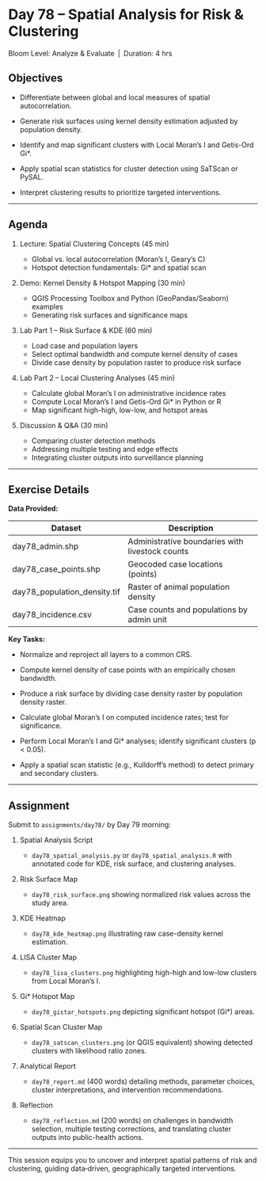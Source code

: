 # **Day 78 – Spatial Analysis for Risk & Clustering**
  
Bloom Level: Analyze & Evaluate | Duration: 4 hrs  

## Objectives  

- Differentiate between global and local measures of spatial autocorrelation.  

- Generate risk surfaces using kernel density estimation adjusted by population density.  

- Identify and map significant clusters with Local Moran’s I and Getis-Ord Gi*.  

- Apply spatial scan statistics for cluster detection using SaTScan or PySAL.  

- Interpret clustering results to prioritize targeted interventions.  

---  

## Agenda  

1. Lecture: Spatial Clustering Concepts (45 min)  
   - Global vs. local autocorrelation (Moran’s I, Geary’s C)  
   - Hotspot detection fundamentals: Gi* and spatial scan  

2. Demo: Kernel Density & Hotspot Mapping (30 min)  
   - QGIS Processing Toolbox and Python (GeoPandas/Seaborn) examples  
   - Generating risk surfaces and significance maps  

3. Lab Part 1 – Risk Surface & KDE (60 min)  
   - Load case and population layers  
   - Select optimal bandwidth and compute kernel density of cases  
   - Divide case density by population raster to produce risk surface  

4. Lab Part 2 – Local Clustering Analyses (45 min)  
   - Calculate global Moran’s I on administrative incidence rates  
   - Compute Local Moran’s I and Getis-Ord Gi* in Python or R  
   - Map significant high-high, low-low, and hotspot areas  

5. Discussion & Q&A (30 min)  
   - Comparing cluster detection methods  
   - Addressing multiple testing and edge effects  
   - Integrating cluster outputs into surveillance planning  

---  

## Exercise Details  

**Data Provided:**  

| Dataset                         | Description                                            |
|---------------------------------|--------------------------------------------------------|
| day78_admin.shp                 | Administrative boundaries with livestock counts        |
| day78_case_points.shp           | Geocoded case locations (points)                       |
| day78_population_density.tif    | Raster of animal population density                    |
| day78_incidence.csv             | Case counts and populations by admin unit              |

**Key Tasks:**  

- Normalize and reproject all layers to a common CRS.  

- Compute kernel density of case points with an empirically chosen bandwidth.  

- Produce a risk surface by dividing case density raster by population density raster.  

- Calculate global Moran’s I on computed incidence rates; test for significance.  

- Perform Local Moran’s I and Gi* analyses; identify significant clusters (p < 0.05).  

- Apply a spatial scan statistic (e.g., Kulldorff’s method) to detect primary and secondary clusters.  

---  

## Assignment  

Submit to `assignments/day78/` by Day 79 morning:  

1. Spatial Analysis Script  
   - `day78_spatial_analysis.py` or `day78_spatial_analysis.R` with annotated code for KDE, risk surface, and clustering analyses.  

2. Risk Surface Map  
   - `day78_risk_surface.png` showing normalized risk values across the study area.  

3. KDE Heatmap  
   - `day78_kde_heatmap.png` illustrating raw case-density kernel estimation.  

4. LISA Cluster Map  
   - `day78_lisa_clusters.png` highlighting high-high and low-low clusters from Local Moran’s I.  

5. Gi* Hotspot Map  
   - `day78_gistar_hotspots.png` depicting significant hotspot (Gi*) areas.  

6. Spatial Scan Cluster Map  
   - `day78_satscan_clusters.png` (or QGIS equivalent) showing detected clusters with likelihood ratio zones.  

7. Analytical Report  
   - `day78_report.md` (400 words) detailing methods, parameter choices, cluster interpretations, and intervention recommendations.  

8. Reflection  
   - `day78_reflection.md` (200 words) on challenges in bandwidth selection, multiple testing corrections, and translating cluster outputs into public-health actions.  

---  

This session equips you to uncover and interpret spatial patterns of risk and clustering, guiding data‐driven, geographically targeted interventions.

